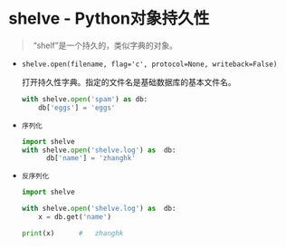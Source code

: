# shelve - Python对象持久性

> ​	“shelf”是一个持久的，类似字典的对象。

* `shelve.open(filename, flag='c', protocol=None, writeback=False)`

  打开持久性字典。指定的文件名是基础数据库的基本文件名。

  ```python
  with shelve.open('spam') as db:
      db['eggs'] = 'eggs'
  ```



* `序列化`

  ```python
  import shelve
  with shelve.open('shelve.log') as  db:
    	db['name'] = 'zhanghk'
  ```

* `反序列化`

  ```python
  import shelve

  with shelve.open('shelve.log') as  db:
      x = db.get('name')

  print(x)		#	zhanghk
  ```

  ​

  ​

  ​